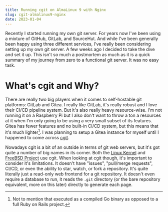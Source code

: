 ```yaml
---
title: Running cgit on AlmaLinux 9 with Nginx
slug: cgit-almalinux9-nginx
date: 2023-01-04
---
```


Recently I started running my own git server. For years now I've been using a
mixture of GitHub, GitLab, and SourceHut. And while I've been generally been
happy using three different services, I've really been considering setting up
my own git server. A few weeks ago I decided to take the dive and set it up.
This isn't so much a postmortem as much as it is a quick summary of my journey
from zero to a functional git server. It was no easy task.

# What's cgit and Why?

There are really two big players when it comes to self-hostable git platforms:
GitLab and Gitea. I really like GitLab, it's really robust and I love their
CI/CD pipeline system. But it's also really heavy resource-wise. I'm not
running it on a Raspberry Pi but I also don't want to throw a ton a resources
at it when I'm only going to be using a very small subset of its features.
Gitea has fewer features and no built-in CI/CD system, but this means that it's
much lighter[^1]. I was planning to setup a Gitea instance for myself until I
happened to come across [cgit].

Nowadays cgit is a bit of an outside in terms of git web servers, but it's got
quite a number of big names in its corner. Both the [Linux Kernel] and [FreeBSD
Project] use cgit. When looking at cgit though, it's important to consider it's
limitations. It doesn't have "issues", "pull/merge requests", CI/CD, or even
the ability to star, watch, or fork a repository. It's quite literally just a
read-only web frontend for a git repository. It doesn't even require a database
to run, it reads the `.git` directory (or the bare repository equivalent, more
on this later) directly to generate each page.

[^1]: Not to mention that executed as a compiled Go binary as opposed to a full
  Ruby on Rails project.

[cgit]: https://git.zx2c4.com/cgit/about/
[Linux Kernel]: https://git.kernel.org/
[FreeBSD Project]: https://cgit.freebsd.org/
